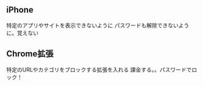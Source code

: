 ## iPhone

特定のアプリやサイトを表示できないように
パスワードも解除できないように。覚えない

## Chrome拡張

特定のURLやカテゴリをブロックする拡張を入れる
課金する。。パスワードでロック！